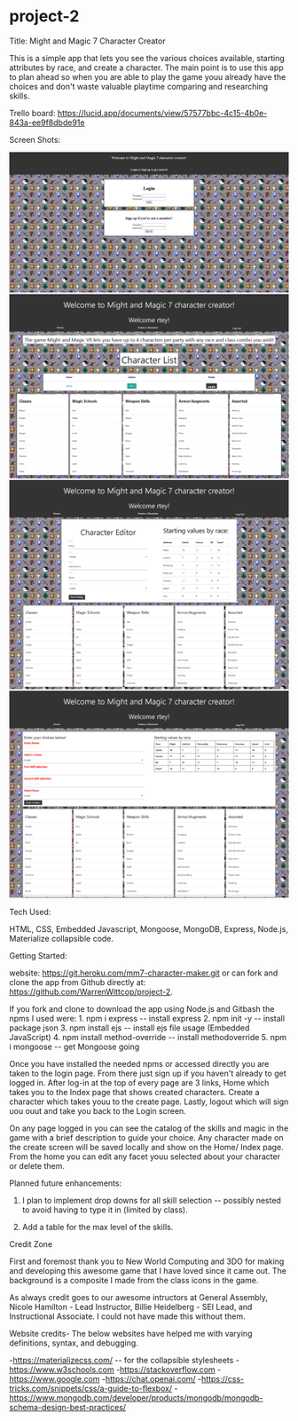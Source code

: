 # project-2 

Title: Might and Magic 7 Character Creator

 This is a simple app that lets you see the various choices available, starting attributes by race,  and create a character. The main point is to use this app to plan ahead so when you are able to play the game youu already have the choices and don't waste valuable playtime comparing and researching skills.

 Trello board: https://lucid.app/documents/view/57577bbc-4c15-4b0e-843a-ee9f8dbde91e


Screen Shots:

![GitHub Image](/project2-login.png)
![GitHub Image](/project2-index.png)
![GitHub Image](/project2-create.png)
![GitHub Image](/project2-edit.png)


Tech Used:

HTML, CSS, Embedded Javascript, Mongoose, MongoDB, Express, Node.js, Materialize collapsible code.


Getting Started:

website: https://git.heroku.com/mm7-character-maker.git or can fork and clone the app from Github directly at: https://github.com/WarrenWittcop/project-2.

If you fork and clone to download the app using Node.js and Gitbash the npms I used were: 1. npm i express -- install express
2. npm init -y -- install package json
3. npm install ejs -- install ejs file usage   (Embedded JavaScript)
4. npm install method-override -- install methodoverride
5. npm i mongoose -- get Mongoose going

Once you have installed the needed npms or accessed directly you are taken to the login page. From there just sign up if you haven't already to get logged in. After log-in at the top of every page are 3 links, Home which takes you to the Index page that shows created characters. Create a character which takes youu to the create page. Lastly, logout which will sign uou ouut and take you back to the Login screen.

On any page logged in you can see the catalog of the skills and magic in the game with a brief description to guide your choice. Any character made on the create screen will be saved locally and show on the Home/ Index page. From the home you can edit any facet youu selected about your character or delete them. 


Planned future enhancements:

1. I plan to implement drop downs for all skill selection -- possibly nested to avoid having to type it in (limited by class).

2. Add a table for the max level of the skills.


Credit Zone

First and foremost thank you to New World Computing and 3DO for making and developing this awesome game that I have loved since it came out. The background is a composite I made from the class icons in the game. 

As always credit goes to our awesome intructors at General Assembly, Nicole Hamilton -  Lead Instructor, Billie Heidelberg - SEI Lead, and Instructional Associate. I could not have made this without them.

Website credits- The below websites have helped me with varying definitions, syntax, and debugging.


-https://materializecss.com/ -- for the collapsible stylesheets
-https://www.w3schools.com
-https://stackoverflow.com
-https://www.google.com
-https://chat.openai.com/
-https://css-tricks.com/snippets/css/a-guide-to-flexbox/
-https://www.mongodb.com/developer/products/mongodb/mongodb-schema-design-best-practices/